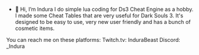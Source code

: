 - 👋 Hi, I’m lndura
I do simple lua coding for Ds3 Cheat Engine as a hobby.
I made some Cheat Tables that are very useful for Dark Souls 3.
It's designed to be easy to use, very new user friendly and has a bunch of cosmetic items.

You can reach me on these platforms:
Twitch.tv: InduraBeast
Discord:   _Indura
